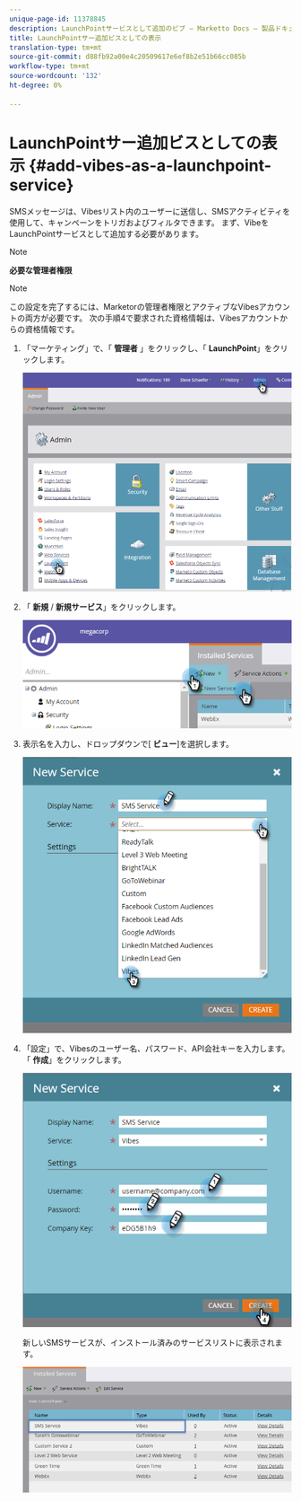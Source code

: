 ```yaml
---
unique-page-id: 11378845
description: LaunchPointサービスとして追加のビブ — Marketto Docs — 製品ドキュメント
title: LaunchPointサー追加ビスとしての表示
translation-type: tm+mt
source-git-commit: d88fb92a00e4c20509617e6ef8b2e51b66cc085b
workflow-type: tm+mt
source-wordcount: '132'
ht-degree: 0%

---
```



# LaunchPointサー追加ビスとしての表示 {#add-vibes-as-a-launchpoint-service}

SMSメッセージは、Vibesリスト内のユーザーに送信し、SMSアクティビティを使用して、キャンペーンをトリガおよびフィルタできます。 まず、VibeをLaunchPointサービスとして追加する必要があります。

>[!NOTE]
>
>**必要な管理者権限**

>[!NOTE]
>
>この設定を完了するには、Marketorの管理者権限とアクティブなVibesアカウントの両方が必要です。 次の手順4で要求された資格情報は、Vibesアカウントからの資格情報です。

1. 「マーケティング」で、「 **管理者** 」をクリックし、「 **LaunchPoint**」をクリックします。

   ![](assets/image2016-7-27-9-3a31-3a17.png)

1. 「 **新規** / **新規サービス**」をクリックします。

   ![](assets/image2016-7-27-9-3a34-3a25.png)

1. 表示名を入力し、ドロップダウンで[ **ビュー**]を選択します。

   ![](assets/new-service-vibes.png)

1. 「設定」で、Vibesのユーザー名、パスワード、API会社キーを入力します。 「 **作成**」をクリックします。

   ![](assets/new-service-vibes-settings-2.png)

   新しいSMSサービスが、インストール済みのサービスリストに表示されます。

   ![](assets/image2016-7-27-9-3a45-3a1.png)

